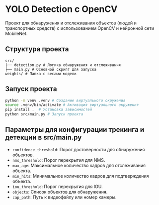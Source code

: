# YOLO Detection с OpenCV

Проект для обнаружения и отслеживания объектов (людей и транспортных средств) с использованием OpenCV и нейронной сети MobileNet.

## Структура проекта

```
src/
├── detection.py # Логика обнаружения и отслеживания
├── main.py # Основной скрипт для запуска
weights/ # Папка с весами модели
```

## Запуск проекта

```bash
python -m venv .venv # Создание виртуального окружения
source .venv/bin/activate # Активация виртуального окружения
pip install .  # Установка зависимостей
python src/main.py # Запуск проекта
```

## Параметры для конфигурации трекинга и детекции в src/main.py

- `confidence_threshold`: Порог достоверности для обнаружения объектов.
- `nms_threshold`: Порог перекрытия для NMS.
- `max_age`: Максимальное количество кадров для отслеживания объекта.
- `min_hits`: Минимальное количество кадров для подтверждения объекта.
- `iou_threshold`: Порог перекрытия для IOU.
- `objects`: Список объектов для обнаружения.
- `cap_path`: Путь к видеофайлу или номер камеры.
